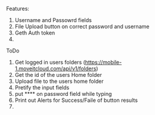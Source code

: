 Features:
1. Username and Passowrd fields
2. File Upload button on correct password and username
3. Geth Auth token
4. 

ToDo
1. Get logged in users folders (https://mobile-1.moveitcloud.com/api/v1/folders)
2. Get the id of the users Home folder 
3. Upload file to the users home folder
4. Pretify the input fields
5. put **** on password field while typing
6. Print out Alerts for Success/Faile of button results
7. 